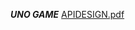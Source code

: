 ***UNO GAME***
[APIDESIGN.pdf](https://github.com/sfsu-csc-667-fall-2023/team-term-project-group-f/files/13355247/APIDESIGN.pdf)
